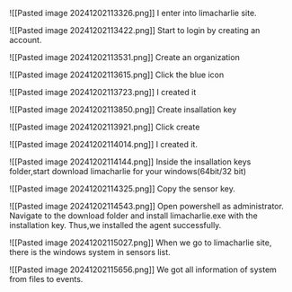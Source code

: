 
![[Pasted image 20241202113326.png]]
I enter into limacharlie site.


![[Pasted image 20241202113422.png]]
Start to login by creating an account.


![[Pasted image 20241202113531.png]]
Create an organization


![[Pasted image 20241202113615.png]]
Click the blue icon


![[Pasted image 20241202113723.png]]
I created it


![[Pasted image 20241202113850.png]]
Create insallation key


![[Pasted image 20241202113921.png]]
Click create


![[Pasted image 20241202114014.png]]
I created it.


![[Pasted image 20241202114144.png]]
Inside the insallation keys folder,start download limacharlie for your windows(64bit/32 bit)


![[Pasted image 20241202114325.png]]
Copy the sensor key.


![[Pasted image 20241202114543.png]]
Open powershell as administrator.
Navigate to the download folder and install limacharlie.exe with the installation key.
Thus,we installed the agent successfully.


![[Pasted image 20241202115027.png]]
When we go to limacharlie site, there is the windows system in sensors list.

![[Pasted image 20241202115656.png]]
We got all information of system from files to events.

